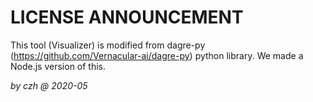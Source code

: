 # LICENSE ANNOUNCEMENT

This tool (Visualizer) is modified from dagre-py (https://github.com/Vernacular-ai/dagre-py) python library. We made a Node.js version of this.

*by czh @ 2020-05*